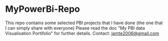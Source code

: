 # MyPowerBi-Repo
This repo contains some selected PBI projects that I have done (the one that I can simply share with everyone)
Please read the doc "My PBI data Visualisation Portifolio" for further details.
Contact: jamte2006@gmail.com
